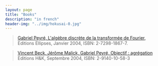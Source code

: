 ```yaml
---
layout: page
title: "Books"
description: "in french"
header-img: "../img/hokusai-0.jpg"
---
```


	
> [Gabriel Peyré, L'algèbre discrète de la transformée de Fourier,](http://www.cmap.polytechnique.fr/~peyre/adtf/)
> Editions Ellipses, Janvier 2004, ISBN: 2-7298-1867-7. 

> [Vincent Beck, Jérôme Malick, Gabriel Peyré, Objectif : agrégation](http://www.h-k.fr/publications/objectif-agregation)
> Editions H&K, Septembre 2004, ISBN: 2-9140-10-58-3

